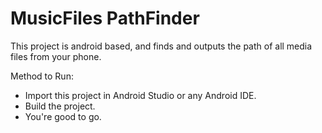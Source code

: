 # MusicFiles PathFinder

This project is android based, and finds and outputs the path of all media files from your phone.

Method to Run:
  - Import this project in Android Studio or any Android IDE.
  - Build the project.
  - You're good to go.
